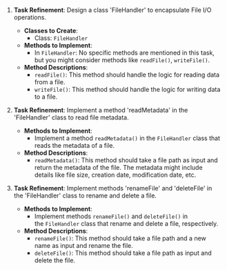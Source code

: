 1. **Task Refinement**: Design a class 'FileHandler' to encapsulate File I/O operations.
    
    - **Classes to Create**:
        - Class: `FileHandler`
    - **Methods to Implement**:
        - In `FileHandler`: No specific methods are mentioned in this task, but you might consider methods like `readFile()`, `writeFile()`.
    - **Method Descriptions**:
        - `readFile()`: This method should handle the logic for reading data from a file.
        - `writeFile()`: This method should handle the logic for writing data to a file.
2. **Task Refinement**: Implement a method 'readMetadata' in the 'FileHandler' class to read file metadata.
    
    - **Methods to Implement**:
        - Implement a method `readMetadata()` in the `FileHandler` class that reads the metadata of a file.
    - **Method Descriptions**:
        - `readMetadata()`: This method should take a file path as input and return the metadata of the file. The metadata might include details like file size, creation date, modification date, etc.
3. **Task Refinement**: Implement methods 'renameFile' and 'deleteFile' in the 'FileHandler' class to rename and delete a file.
    
    - **Methods to Implement**:
        - Implement methods `renameFile()` and `deleteFile()` in the `FileHandler` class that rename and delete a file, respectively.
    - **Method Descriptions**:
        - `renameFile()`: This method should take a file path and a new name as input and rename the file.
        - `deleteFile()`: This method should take a file path as input and delete the file.